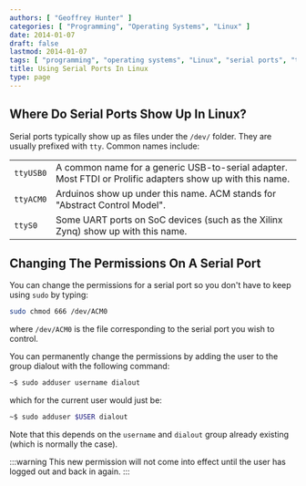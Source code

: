 ```yaml
---
authors: [ "Geoffrey Hunter" ]
categories: [ "Programming", "Operating Systems", "Linux" ]
date: 2014-01-07
draft: false
lastmod: 2014-01-07
tags: [ "programming", "operating systems", "Linux", "serial ports", "tty", "permissions", "dialout" ]
title: Using Serial Ports In Linux
type: page
---
```


## Where Do Serial Ports Show Up In Linux?

Serial ports typically show up as files under the `/dev/` folder. They are usually prefixed with `tty`. Common names include:

<table>
  <tbody>
    <tr>
      <td><code>ttyUSB0</code></td>
      <td>A common name for a generic USB-to-serial adapter. Most FTDI or Prolific adapters show up with this name.</td>
    </tr>
    <tr>
      <td><code>ttyACM0</code></td>
      <td>Arduinos show up under this name. ACM stands for "Abstract Control Model".</td>
    </tr>
    <tr>
      <td><code>ttyS0</code></td>
      <td>Some UART ports on SoC devices (such as the Xilinx Zynq) show up with this name.</td>
    </tr>
</tbody>
</table>

## Changing The Permissions On A Serial Port

You can change the permissions for a serial port so you don't have to keep using `sudo` by typing:

```sh
sudo chmod 666 /dev/ACM0
```

where `/dev/ACM0` is the file corresponding to the serial port you wish to control.

You can permanently change the permissions by adding the user to the group dialout with the following command:

```sh   
~$ sudo adduser username dialout
```

which for the current user would just be:

```sh    
~$ sudo adduser $USER dialout
```

Note that this depends on the `username` and `dialout` group already existing (which is normally the case).

:::warning
This new permission will not come into effect until the user has logged out and back in again.
:::
